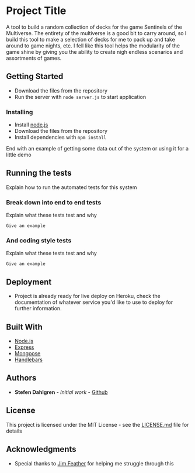 # Project Title

A tool to build a random collection of decks for the game Sentinels of the Multiverse. The entirety of the multiverse is a good bit to carry around, so I build this tool to make a selection of decks for me to pack up and take around to game nights, etc. I fell like this tool helps the modularity of the game shine by giving you the ability to create nigh endless scenarios and assortments of games.

## Getting Started

- Download the files from the repository
- Run the server with `node server.js` to start application

### Installing

- Install [node.js](https://nodejs.org/en/)
- Download the files from the repository
- Install dependencies with `npm install`

End with an example of getting some data out of the system or using it for a little demo

## Running the tests

Explain how to run the automated tests for this system

### Break down into end to end tests

Explain what these tests test and why

```
Give an example
```

### And coding style tests

Explain what these tests test and why

```
Give an example
```

## Deployment

- Project is already ready for live deploy on Heroku, check the documentation of whatever service you'd like to use to deploy for further information.

## Built With

* [Node.js](https://nodejs.org/en/)
* [Express](https://expressjs.com/)
* [Mongoose](https://mongoosejs.com/)
* [Handlebars](https://handlebarsjs.com/)

## Authors

* **Stefen Dahlgren** - *Initial work* - [Github](https://github.com/Choadis)

## License

This project is licensed under the MIT License - see the [LICENSE.md](LICENSE.md) file for details

## Acknowledgments

* Special thanks to [Jim Feather](https://github.com/JimFeather) for helping me struggle through this
